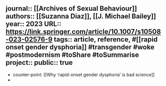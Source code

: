 journal:: [[Archives of Sexual Behaviour]] 
authors:: [[Suzanna Diaz]], [[J. Michael Bailey]] 
year:: 2023
URL:: https://link.springer.com/article/10.1007/s10508-023-02576-9
tags:: article, reference, #[[rapid onset gender dysphoria]] #transgender #woke #postmodernism #toShare #toSummarise 
project::
public:: true
-
- counter-point: [[Why ‘rapid-onset gender dysphoria’ is bad science]]
-